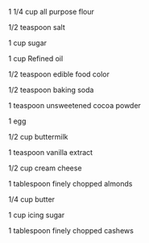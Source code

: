 1 1/4 cup all purpose flour

1/2 teaspoon salt

1 cup sugar

1 cup Refined oil

1/2 teaspoon edible food color

1/2 teaspoon baking soda

1 teaspoon unsweetened cocoa powder

1 egg

1/2 cup buttermilk

1 teaspoon vanilla extract

1/2 cup cream cheese

1 tablespoon finely chopped almonds

1/4 cup butter

1 cup icing sugar

1 tablespoon finely chopped cashews